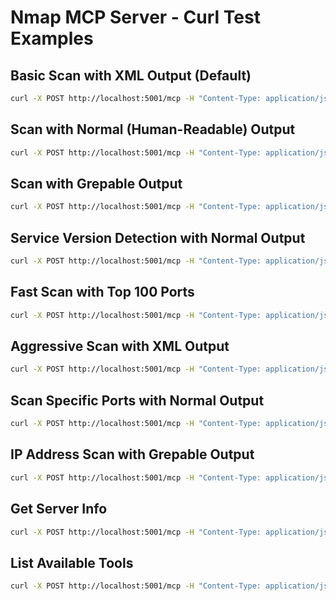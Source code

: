 # Nmap MCP Server - Curl Test Examples

## Basic Scan with XML Output (Default)
```bash
curl -X POST http://localhost:5001/mcp -H "Content-Type: application/json" -H "Accept: application/json, text/event-stream" -d '{"jsonrpc":"2.0","id":1,"method":"tools/call","params":{"name":"nmapScan","arguments":{"target":"google.com"}}}'
```

## Scan with Normal (Human-Readable) Output
```bash
curl -X POST http://localhost:5001/mcp -H "Content-Type: application/json" -H "Accept: application/json, text/event-stream" -d '{"jsonrpc":"2.0","id":1,"method":"tools/call","params":{"name":"nmapScan","arguments":{"target":"google.com","outputFormat":"normal"}}}'
```

## Scan with Grepable Output
```bash
curl -X POST http://localhost:5001/mcp -H "Content-Type: application/json" -H "Accept: application/json, text/event-stream" -d '{"jsonrpc":"2.0","id":1,"method":"tools/call","params":{"name":"nmapScan","arguments":{"target":"google.com","outputFormat":"grepable"}}}'
```

## Service Version Detection with Normal Output
```bash
curl -X POST http://localhost:5001/mcp -H "Content-Type: application/json" -H "Accept: application/json, text/event-stream" -d '{"jsonrpc":"2.0","id":1,"method":"tools/call","params":{"name":"nmapScan","arguments":{"target":"google.com","flags":"-sV","outputFormat":"normal"}}}'
```

## Fast Scan with Top 100 Ports
```bash
curl -X POST http://localhost:5001/mcp -H "Content-Type: application/json" -H "Accept: application/json, text/event-stream" -d '{"jsonrpc":"2.0","id":1,"method":"tools/call","params":{"name":"nmapScan","arguments":{"target":"google.com","flags":"-F","outputFormat":"normal"}}}'
```

## Aggressive Scan with XML Output
```bash
curl -X POST http://localhost:5001/mcp -H "Content-Type: application/json" -H "Accept: application/json, text/event-stream" -d '{"jsonrpc":"2.0","id":1,"method":"tools/call","params":{"name":"nmapScan","arguments":{"target":"google.com","flags":"-A","outputFormat":"xml"}}}'
```

## Scan Specific Ports with Normal Output
```bash
curl -X POST http://localhost:5001/mcp -H "Content-Type: application/json" -H "Accept: application/json, text/event-stream" -d '{"jsonrpc":"2.0","id":1,"method":"tools/call","params":{"name":"nmapScan","arguments":{"target":"google.com","flags":"-p 80,443,8080","outputFormat":"normal"}}}'
```

## IP Address Scan with Grepable Output
```bash
curl -X POST http://localhost:5001/mcp -H "Content-Type: application/json" -H "Accept: application/json, text/event-stream" -d '{"jsonrpc":"2.0","id":1,"method":"tools/call","params":{"name":"nmapScan","arguments":{"target":"8.8.8.8","flags":"-T4 -p 1-1000","outputFormat":"grepable"}}}'
```

## Get Server Info
```bash
curl -X POST http://localhost:5001/mcp -H "Content-Type: application/json" -H "Accept: application/json, text/event-stream" -d '{"jsonrpc":"2.0","id":1,"method":"tools/call","params":{"name":"getInfo","arguments":{}}}'
```

## List Available Tools
```bash
curl -X POST http://localhost:5001/mcp -H "Content-Type: application/json" -H "Accept: application/json, text/event-stream" -d '{"jsonrpc":"2.0","id":1,"method":"tools/list","params":{}}'
```

